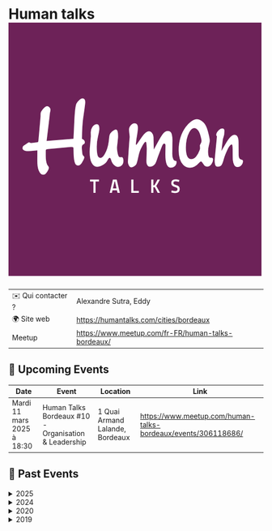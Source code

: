 # Human talks ![Logo](./logo-human-talks.png ':size=100')

|                                |     |
| ------------------------------ | --- |
| ✉️ Qui contacter ?              | Alexandre Sutra, Eddy |
| 🌍 Site web                    | https://humantalks.com/cities/bordeaux |
| Meetup | https://www.meetup.com/fr-FR/human-talks-bordeaux/ |

<!-- EVENTS:START -->
## 📅 Upcoming Events

| Date | Event | Location | Link |
|------|--------|----------|------|
| Mardi 11 mars 2025 à 18:30 | Human Talks Bordeaux #10 - Organisation & Leadership | 1 Quai Armand Lalande, Bordeaux | https://www.meetup.com/human-talks-bordeaux/events/306118686/ |

## 📆 Past Events

<details>
<summary>2025</summary>

| Date | Event | Location | Link |
|------|--------|----------|------|
| Mardi 11 février 2025 à 18:30 | Human Talks Bordeaux #9 - Culture & Stratégie Design  | 26 rue Raze, Bordeaux | https://www.meetup.com/human-talks-bordeaux/events/305610389/ |
| Mardi 14 janvier 2025 à 18:30 | Human Talks Bordeaux #8 - Carrières | 117 Quai de Bacalan, Bordeaux | https://www.meetup.com/human-talks-bordeaux/events/305180987/ |
</details>

<details>
<summary>2024</summary>

| Date | Event | Location | Link |
|------|--------|----------|------|
| Mardi 10 décembre 2024 à 18:30 | Human Talks Bordeaux #7 | 12 Rue des Faussets, Bordeaux | https://www.meetup.com/human-talks-bordeaux/events/304521021/ |
| Mardi 10 septembre 2024 à 18:30 | Human Talks Bordeaux #6 - Rencontre avec le CTO de Sellsy | 2 Rue Marc Sangnier, Bègles | https://www.meetup.com/human-talks-bordeaux/events/302988117/ |
| Mardi 18 juin 2024 à 18:30 | Human Talks Bordeaux #5 - Sujet "Gérer son équipe" | 20 Rue Saint-François, Bordeaux | https://www.meetup.com/human-talks-bordeaux/events/301358624/ |
| Jeudi 16 mai 2024 à 18:00 | Reprise du meetup Human Talks à Bordeaux ! | 30 Quai Virginie Hériot, Bordeaux | https://www.meetup.com/human-talks-bordeaux/events/300608622/ |
</details>

<details>
<summary>2020</summary>

| Date | Event | Location | Link |
|------|--------|----------|------|
| Mercredi 11 mars 2020 à 19:15 | Human Talks Mars | 12 Rue des Faussets, Bordeaux | https://www.meetup.com/human-talks-bordeaux/events/269153276/ |
</details>

<details>
<summary>2019</summary>

| Date | Event | Location | Link |
|------|--------|----------|------|
| Mardi 10 décembre 2019 à 19:15 | Human Talks Décembre | 9 Rue André Darbon, Bordeaux | https://www.meetup.com/human-talks-bordeaux/events/266467329/ |
| Mardi 12 novembre 2019 à 19:15 | Human Talks Novembre | 107 Cr Balguerie Stuttenberg, Bordeaux | https://www.meetup.com/human-talks-bordeaux/events/265926025/ |
</details>
<!-- EVENTS:END -->